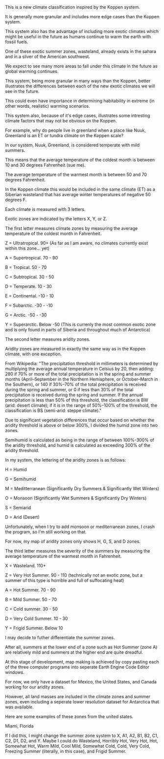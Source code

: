 This is a new climate classification inspired by the Koppen system.

It is generally more granular and includes more edge cases than the Koppen system.

This system also has the advantage of including more exotic climates which might be useful in the future as humans continue to warm the earth with fossil fuels.

One of these exotic summer zones, wasteland, already exists in the sahara and in a sliver of the American southwest.

We expect to see many more areas to fall under this climate in the future as global warming continues.

This system, being more granular in many ways than the Koppen, better illustrates the differences between each of the new exotic climates we will see in the future.

This could even have importance in determining habitability in extreme (in other words, realistic) warming scenarios.

This system also, because of it's edge cases, illustrates some intresting climate factors that may not be obvious on the Koppen.

For example, why do people live in greenland when a place like Nuuk, Greenland is an ET or tundra climate on the Koppen scale?

In our system, Nuuk, Greenland, is considered temperate with mild summers.

This means that the average temperature of the coldest month is between 10 and 30 degrees Fahrenheit (sue me).

The average temperature of the warmest month is between 50 and 70 degrees Fahrenheit.

In the Koppen climate this would be included in the same climate (ET) as a Siberian wasteland that has average winter temperatures of negative 50 degrees F.

Each climate is measured with 3 letters.

Exotic zones are indicated by the letters X, Y, or Z.

The first letter measures climate zones by measuring the average temperature of the coldest month in Fahrenheit.

Z = Ultratropical. 90+ (As far as I am aware, no climates currently exist within this zone... yet)

A = Supertropical. 70 - 90

B = Tropical. 50 - 70

C = Subtropical. 30 - 50

D = Temperate. 10 - 30

E = Continental. -10 - 10

F = Subarctic. -30 - -10

G = Arctic. -50 - -30

Y = Superarctic. Below -50 (This is currenly the most common exotic zone and is only found in parts of Siberia and throughout much of Antarctica)

The second letter measures aridity zones.

Aridity zones are measured in exactly the same way as in the Koppen climate, with one exception.

From Wikipedia: "The precipitation threshold in millimeters is determined by multiplying the average annual temperature in Celsius by 20, then adding:
280 if 70% or more of the total precipitation is in the spring and summer months (April–September in the Northern Hemisphere, or October–March in the Southern), or
140 if 30%–70% of the total precipitation is received during the spring and summer, or 0 if less than 30% of the total precipitation is received during the spring and summer.
If the annual precipitation is less than 50% of this threshold, the classification is BW (arid: desert climate); 
if it is in the range of 50%–100% of the threshold, the classification is BS (semi-arid: steppe climate)."

Due to significant vegetation differences that occur based on whether the aridity threshold is above or below 300%, I divided the humid zone into two zones.

Semihumid is calculated as being in the range of between 100%-300% of the aridity threshold, and humid is calculated as exceeding 300% of the aridity threshold.

In my system, the lettering of the aridity zones is as follows:

H = Humid

G = Semihumid

M = Meditterranean (Significantly Dry Summers & Significantly Wet Winters)

O = Monsoon (Significantly Wet Summers & Significantly Dry Winters)

S = Semiarid

D = Arid (Desert)

Unfortunately, when I try to add monsoon or mediterranean zones, I crash the program, so I'm still working on that.

For now, my map of aridity zones only shows H, G, S, and D zones.

The third letter measures the severity of the summers by measuring the average temperature of the warmest month in Fahrenheit.

X = Wasteland. 110+

Z = Very Hot Summer. 90 - 110 (technically not an exotic zone, but a summer of this type is horrible and full of suffocating heat)

A = Hot Summer. 70 - 90

B = Mild Summer. 50 - 70

C = Cold summer. 30 - 50

D = Very Cold Summer. 10 - 30

Y = Frigid Summer. Below 10

I may decide to futher differentiate the summer zones.

After all, summers at the lower end of a zone such as Hot Summer (zone A) are relatively mild and summers at the higher end are quite dreadful.

At this stage of development, map making is achieved by copy pasting each of the three computer programs into seperate Earth Engine Code Editor windows.

For now, we only have a dataset for Mexico, the United States, and Canada working for our aridity zones.

However, all land masses are included in the climate zones and summer zones, even including a seperate lower resolution dataset for Antarctica that was available.

Here are some examples of these zones from the united states.

Miami, Florida



If I did this, I might change the summer zone system to X, A1, A2, B1, B2, C1, C2, D1, D2, and Y.
Maybe I could do Wasteland, Horribly Hot, Very Hot, Hot, Somewhat Hot, Warm Mild, Cool Mild, Somewhat Cold, Cold, Very Cold, Freezing Summer (literally, in this case), and Frigid Summer.
